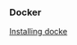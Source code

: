 ### Docker
[Installing docke](https://stackoverflow.com/questions/44346109/how-to-easily-install-and-uninstall-docker-on-macos#:~:text=122-,By%20command%20line,-INSTALL)